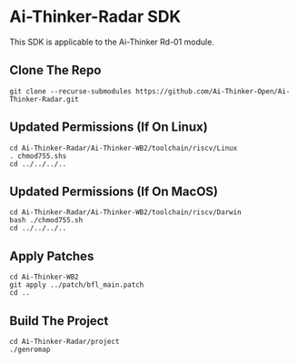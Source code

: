 # Ai-Thinker-Radar SDK
This SDK is applicable to the Ai-Thinker Rd-01 module.

## Clone The Repo
```
git clone --recurse-submodules https://github.com/Ai-Thinker-Open/Ai-Thinker-Radar.git
```
## Updated Permissions (If On Linux)
```
cd Ai-Thinker-Radar/Ai-Thinker-WB2/toolchain/riscv/Linux
. chmod755.shs
cd ../../../..
```
## Updated Permissions (If On MacOS)
```
cd Ai-Thinker-Radar/Ai-Thinker-WB2/toolchain/riscv/Darwin
bash ./chmod755.sh
cd ../../../..
```
## Apply Patches
```
cd Ai-Thinker-WB2
git apply ../patch/bfl_main.patch
cd ..
```
## Build The Project

```
cd Ai-Thinker-Radar/project
./genromap
```


